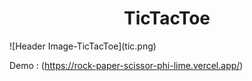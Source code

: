 <h1 align="center" id="title">TicTacToe</h1>
![Header Image-TicTacToe](tic.png)

Demo : (https://rock-paper-scissor-phi-lime.vercel.app/)


